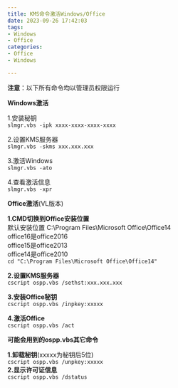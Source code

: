 ```yaml
---
title: KMS命令激活Windows/Office
date: 2023-09-26 17:42:03
tags: 
- Windows
- Office
categories: 
- Office
- Windows

---
```

**注意**：以下所有命令均以管理员权限运行

**Windows激活**

1.安装秘钥  
`slmgr.vbs -ipk xxxx-xxxx-xxxx-xxxx`

2.设置KMS服务器  
`slmgr.vbs -skms xxx.xxx.xxx`

3.激活Windows  
`slmgr.vbs -ato`

4.查看激活信息  
`slmgr.vbs -xpr`

**Office激活**(VL版本)

**1.CMD切换到Office安装位置**  
默认安装位置 C:\\Program Files\\Microsoft Office\\Office14  
office16是office2016  
office15是office2013  
office14是office2010  
`cd "C:\Program Files\Microsoft Office\Office14"`

**2.设置KMS服务器**  
`cscript ospp.vbs /sethst:xxx.xxx.xxx`

**3.安装Office秘钥**  
`cscript ospp.vbs /inpkey:xxxxx`

**4.激活Office**  
`cscript ospp.vbs /act`

**可能会用到的ospp.vbs其它命令**

**1.卸载秘钥**(xxxxx为秘钥后5位)  
`cscript ospp.vbs /unpkey:xxxxx`  
**2.显示许可证信息**  
`cscript ospp.vbs /dstatus`